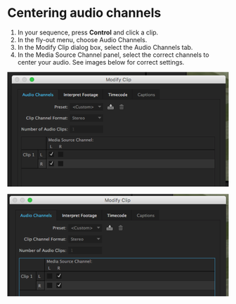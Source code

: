 # Centering audio channels

1. In your sequence, press **Control** and click a clip.
2. In the fly-out menu, choose Audio Channels.
3. In the Modify Clip dialog box, select the Audio Channels tab.
4. In the Media Source Channel panel, select the correct channels to center your audio. See images below for correct settings.

![Handheld mic, lavalier mic, or mult box clip settings.](/assets/adobe-premiere-audio-left-only-fix.png)

![Shotgun mic channel clip settings.](/assets/adobe-premiere-right-only-fix.png)